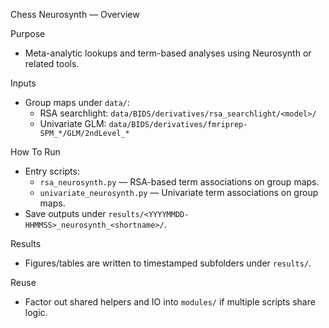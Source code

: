 Chess Neurosynth — Overview

Purpose
- Meta-analytic lookups and term-based analyses using Neurosynth or related tools.

Inputs
- Group maps under `data/`:
  - RSA searchlight: `data/BIDS/derivatives/rsa_searchlight/<model>/`
  - Univariate GLM: `data/BIDS/derivatives/fmriprep-SPM_*/GLM/2ndLevel_*`

How To Run
- Entry scripts:
  - `rsa_neurosynth.py` — RSA-based term associations on group maps.
  - `univariate_neurosynth.py` — Univariate term associations on group maps.
- Save outputs under `results/<YYYYMMDD-HHMMSS>_neurosynth_<shortname>/`.

Results
- Figures/tables are written to timestamped subfolders under `results/`.

Reuse
- Factor out shared helpers and IO into `modules/` if multiple scripts share logic.
